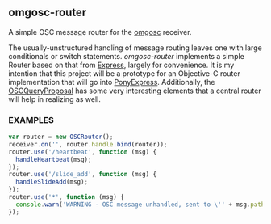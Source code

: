 
## omgosc-router
A simple OSC message router for the [omgosc](https://github.com/deanm/omgosc) receiver.

The usually-unstructured handling of message routing leaves one with large conditionals or switch statements. *omgosc-router* implements a simple Router based on that from [Express](https://github.com/visionmedia/express), largely for convenience. It is my intention that this project will be a prototype for an Objective-C router implementation that will go into [PonyExpress](https://github.com/pizthewiz/PonyExpress). Additionally, the [OSCQueryProposal](https://github.com/mrRay/OSCQueryProposal) has some very interesting elements that a central router will help in realizing as well.

### EXAMPLES

```javascript
var router = new OSCRouter();
receiver.on('', router.handle.bind(router));
router.use('/heartbeat', function (msg) {
  handleHeartbeat(msg);
});
router.use('/slide_add', function (msg) {
  handleSlideAdd(msg);
});
router.use('*', function (msg) {
  console.warn('WARNING - OSC message unhandled, sent to \'' + msg.path + '\'');
});
```
